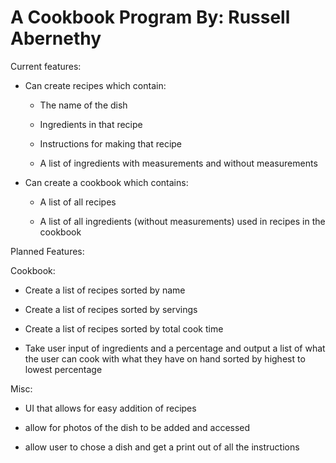 # A Cookbook Program By: Russell Abernethy


Current features:

- Can create recipes which contain:

  - The name of the dish
  
  - Ingredients in that recipe
  
  - Instructions for making that recipe
  
  - A list of ingredients with measurements and without measurements
  
- Can create a cookbook which contains:

  - A list of all recipes
  
  - A list of all ingredients (without measurements) used in recipes in the cookbook
  
Planned Features:
  
Cookbook:

  - Create a list of recipes sorted by name
  
  - Create a list of recipes sorted by servings
  
  - Create a list of recipes sorted by total cook time
  
  - Take user input of ingredients and a percentage and output a list of what the user can cook with what they have on hand sorted by highest to lowest percentage 
  
  
Misc:

  - UI that allows for easy addition of recipes
  
  - allow for photos of the dish to be added and accessed
  
  - allow user to chose a dish and get a print out of all the instructions
